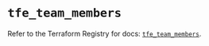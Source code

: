 # `tfe_team_members`

Refer to the Terraform Registry for docs: [`tfe_team_members`](https://registry.terraform.io/providers/hashicorp/tfe/0.62.0/docs/resources/team_members).
